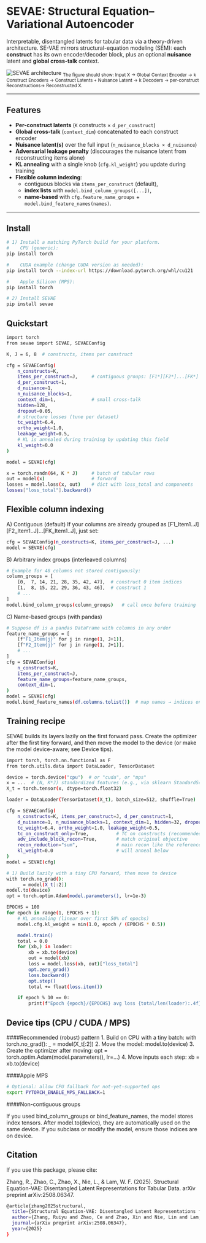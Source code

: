 # SEVAE: Structural Equation–Variational Autoencoder

Interpretable, disentangled latents for tabular data via a theory-driven architecture. SE-VAE mirrors structural-equation modeling (SEM): each **construct** has its own encoder/decoder block, plus an optional **nuisance** latent and **global cross-talk** context.

![SEVAE architecture](https://ryzhanghason.github.io/images/SE-VAE_Architecture_F1.png)
<sub>The figure should show: Input X → Global Context Encoder → k Construct Encoders → Construct Latents + Nuisance Latent → k Decoders → per-construct Reconstructions→ Reconstructed X.</sub>

---

## Features

- **Per-construct latents** (`K` constructs × `d_per_construct`)
- **Global cross-talk** (`context_dim`) concatenated to each construct encoder
- **Nuisance latent(s)** over the full input (`n_nuisance_blocks × d_nuisance`)
- **Adversarial leakage penalty** (discourages the nuisance latent from reconstructing items alone)
- **KL annealing** with a single knob (`cfg.kl_weight`) you update during training
- **Flexible column indexing**:
  - contiguous blocks via `items_per_construct` (default),
  - **index lists** with `model.bind_column_groups([...])`,
  - **name-based** with `cfg.feature_name_groups` + `model.bind_feature_names(names)`.

---

## Install

```bash
# 1) Install a matching PyTorch build for your platform.
#    CPU (generic):
pip install torch

#    CUDA example (change CUDA version as needed):
pip install torch --index-url https://download.pytorch.org/whl/cu121

#    Apple Silicon (MPS):
pip install torch

# 2) Install SEVAE
pip install sevae
```

## Quickstart

```bash
import torch
from sevae import SEVAE, SEVAEConfig

K, J = 6, 8  # constructs, items per construct

cfg = SEVAEConfig(
    n_constructs=K,
    items_per_construct=J,     # contiguous groups: [F1*][F2*]...[FK*]
    d_per_construct=1,
    d_nuisance=1,
    n_nuisance_blocks=1,
    context_dim=1,             # small cross-talk
    hidden=128,
    dropout=0.05,
    # structure losses (tune per dataset)
    tc_weight=6.4,
    ortho_weight=1.0,
    leakage_weight=0.5,
    # KL is annealed during training by updating this field
    kl_weight=0.0
)

model = SEVAE(cfg)

x = torch.randn(64, K * J)     # batch of tabular rows
out = model(x)                 # forward
losses = model.loss(x, out)    # dict with loss_total and components
losses["loss_total"].backward()
```

## Flexible column indexing
A) Contiguous (default)
If your columns are already grouped as [F1_Item1..J][F2_Item1..J]...[FK_Item1..J], just set:
```bash
cfg = SEVAEConfig(n_constructs=K, items_per_construct=J, ...)
model = SEVAE(cfg)
```

B) Arbitrary index groups (interleaved columns)
```bash
# Example for 48 columns not stored contiguously:
column_groups = [
    [0,  7, 14, 21, 28, 35, 42, 47],  # construct 0 item indices
    [1,  8, 15, 22, 29, 36, 43, 46],  # construct 1
    # ...
]
model.bind_column_groups(column_groups)   # call once before training
```
C) Name-based groups (with pandas)
```bash
# Suppose df is a pandas DataFrame with columns in any order
feature_name_groups = [
    [f"F1_Item{j}" for j in range(1, J+1)],
    [f"F2_Item{j}" for j in range(1, J+1)],
    # ...
]
cfg = SEVAEConfig(
    n_constructs=K,
    items_per_construct=J,
    feature_name_groups=feature_name_groups,
    context_dim=1,
)
model = SEVAE(cfg)
model.bind_feature_names(df.columns.tolist())  # map names → indices once
```

## Training recipe
SEVAE builds its layers lazily on the first forward pass. Create the optimizer after the first tiny forward, and then move the model to the device (or make the model device-aware; see Device tips).

```bash
import torch, torch.nn.functional as F
from torch.utils.data import DataLoader, TensorDataset

device = torch.device("cpu")  # or "cuda", or "mps"
x = ...  # (N, K*J) standardized features (e.g., via sklearn StandardScaler)
X_t = torch.tensor(x, dtype=torch.float32)

loader = DataLoader(TensorDataset(X_t), batch_size=512, shuffle=True)

cfg = SEVAEConfig(
    n_constructs=K, items_per_construct=J, d_per_construct=1,
    d_nuisance=1, n_nuisance_blocks=1, context_dim=1, hidden=32, dropout=0.05,
    tc_weight=6.4, ortho_weight=1.0, leakage_weight=0.5,
    tc_on_construct_only=True,          # TC on constructs (recommended)
    adv_include_block_recon=True,       # match original objective
    recon_reduction="sum",              # main recon like the reference script
    kl_weight=0.0                       # will anneal below
)
model = SEVAE(cfg)

# 1) Build lazily with a tiny CPU forward, then move to device
with torch.no_grad():
    _ = model(X_t[:2])
model.to(device)
opt = torch.optim.Adam(model.parameters(), lr=1e-3)

EPOCHS = 100
for epoch in range(1, EPOCHS + 1):
    # KL annealing (linear over first 50% of epochs)
    model.cfg.kl_weight = min(1.0, epoch / (EPOCHS * 0.5))

    model.train()
    total = 0.0
    for (xb,) in loader:
        xb = xb.to(device)
        out = model(xb)
        loss = model.loss(xb, out)["loss_total"]
        opt.zero_grad()
        loss.backward()
        opt.step()
        total += float(loss.item())

    if epoch % 10 == 0:
        print(f"Epoch {epoch}/{EPOCHS} avg loss {total/len(loader):.4f} (β={model.cfg.kl_weight:.2f})")
```

## Device tips (CPU / CUDA / MPS)

####Recommended (robust) pattern
	1.	Build on CPU with a tiny batch: with torch.no_grad(): _ = model(X_t[:2])
	2.	Move the model: model.to(device)
	3.	Create the optimizer after moving: opt = torch.optim.Adam(model.parameters(), lr=...)
	4.	Move inputs each step: xb = xb.to(device)

####Apple MPS
```bash
# Optional: allow CPU fallback for not-yet-supported ops
export PYTORCH_ENABLE_MPS_FALLBACK=1
```
####Non-contiguous groups

If you used bind_column_groups or bind_feature_names, the model stores index tensors. After model.to(device), they are automatically used on the same device. If you subclass or modify the model, ensure those indices are on device.

## Citation

If you use this package, please cite:

Zhang, R., Zhao, C., Zhao, X., Nie, L., & Lam, W. F. (2025). Structural Equation-VAE: Disentangled Latent Representations for Tabular Data. arXiv preprint arXiv:2508.06347.
```bash
@article{zhang2025structural,
  title={Structural Equation-VAE: Disentangled Latent Representations for Tabular Data},
  author={Zhang, Ruiyu and Zhao, Ce and Zhao, Xin and Nie, Lin and Lam, Wai-Fung},
  journal={arXiv preprint arXiv:2508.06347},
  year={2025}
}
```
